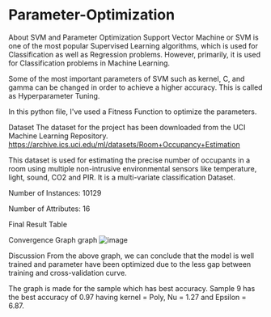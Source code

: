 # Parameter-Optimization

About SVM and Parameter Optimization
Support Vector Machine or SVM is one of the most popular Supervised Learning algorithms, which is used for Classification as well as Regression problems. However, primarily, it is used for Classification problems in Machine Learning.

Some of the most important parameters of SVM such as kernel, C, and gamma can be changed in order to achieve a higher accuracy. This is called as Hyperparameter Tuning.


In this python file, I've used a Fitness Function to optimize the parameters.

Dataset
The dataset for the project has been downloaded from the UCI Machine Learning Repository.
https://archive.ics.uci.edu/ml/datasets/Room+Occupancy+Estimation

This dataset is used for estimating the precise number of occupants in a room using multiple non-intrusive environmental sensors like temperature, light, sound, CO2 and PIR. It is a multi-variate classification Dataset.

Number of Instances: 10129

Number of Attributes: 16

Final Result Table



Convergence Graph
graph ![image](https://github.com/palakga-rg/Parameter_Optimization_SVM/assets/108742298/0396eefe-a280-491d-a014-e652c8b1c465)


Discussion
From the above graph, we can conclude that the model is well trained and parameter have been optimized due to the less gap between training and cross-validation curve.

The graph is made for the sample which has best accuracy. Sample 9 has the best accuracy of 0.97 having kernel = Poly, Nu = 1.27 and Epsilon = 6.87.
